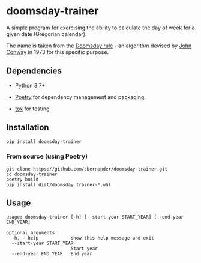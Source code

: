 # doomsday-trainer

A simple program for exercising the ability to calculate the day of week for
a given date (Gregorian calendar).

The name is taken from the
[Doomsday rule](https://en.wikipedia.org/wiki/Doomsday_rule) - an algorithm
devised by [John Conway](https://en.wikipedia.org/wiki/John_Horton_Conway) in
1973 for this specific purpose.

## Dependencies

- Python 3.7+

- [Poetry](https://python-poetry.org/) for dependency management and packaging.

- [tox](https://pypi.org/project/tox/) for testing.

## Installation

```
pip install doomsday-trainer
```

### From source (using Poetry)

```
git clone https://github.com/cbernander/doomsday-trainer.git
cd doomsday-trainer
poetry build
pip install dist/doomsday_trainer-*.whl
```

## Usage

```
usage: doomsday-trainer [-h] [--start-year START_YEAR] [--end-year END_YEAR]

optional arguments:
  -h, --help            show this help message and exit
  --start-year START_YEAR
                        Start year
  --end-year END_YEAR   End year
```
